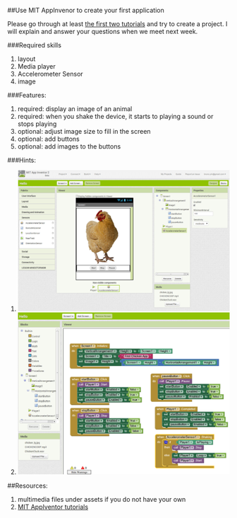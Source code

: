 ##Use MIT AppInvenor to create your first application

Please go through at least [the first two tutorials](http://appinventor.mit.edu/explore/ai2/tutorials?) and try to create a project. I will explain and answer your questions when we meet next week.

###Required skills

1. layout
2. Media player
3. Accelerometer Sensor
4. image

###Features:

1. required: display an image of an animal
2. required: when you shake the device, it starts to playing a sound or stops playing
3. optional: adjust image size to fill in the screen
4. optional: add buttons
5. optional: add images to the buttons

###Hints:

1. ![Screenshot block logic](First-App-with-App-Inventor.png  "Designer View")
2. ![Screenshot block logic](First-App-Block-logic.png  "Block View")

##Resources:
1. multimedia files under assets if you do not have your own
2. [MIT AppIventor tutorials](http://appinventor.mit.edu/explore/ai2/tutorials?)

